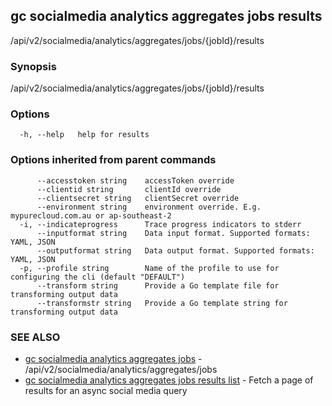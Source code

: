 ## gc socialmedia analytics aggregates jobs results

/api/v2/socialmedia/analytics/aggregates/jobs/{jobId}/results

### Synopsis

/api/v2/socialmedia/analytics/aggregates/jobs/{jobId}/results

### Options

```
  -h, --help   help for results
```

### Options inherited from parent commands

```
      --accesstoken string    accessToken override
      --clientid string       clientId override
      --clientsecret string   clientSecret override
      --environment string    environment override. E.g. mypurecloud.com.au or ap-southeast-2
  -i, --indicateprogress      Trace progress indicators to stderr
      --inputformat string    Data input format. Supported formats: YAML, JSON
      --outputformat string   Data output format. Supported formats: YAML, JSON
  -p, --profile string        Name of the profile to use for configuring the cli (default "DEFAULT")
      --transform string      Provide a Go template file for transforming output data
      --transformstr string   Provide a Go template string for transforming output data
```

### SEE ALSO

* [gc socialmedia analytics aggregates jobs](gc_socialmedia_analytics_aggregates_jobs.html)	 - /api/v2/socialmedia/analytics/aggregates/jobs
* [gc socialmedia analytics aggregates jobs results list](gc_socialmedia_analytics_aggregates_jobs_results_list.html)	 - Fetch a page of results for an async social media query



